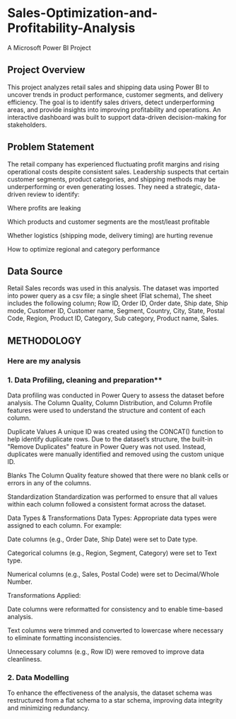 # Sales-Optimization-and-Profitability-Analysis
A  Microsoft Power BI Project

 ##  Project Overview 
This project analyzes retail sales and shipping data using Power BI to uncover trends in product performance, customer segments, and delivery efficiency. The goal is to identify sales drivers, detect underperforming areas, and provide insights into improving profitability and operations. An interactive dashboard was built to support data-driven decision-making for stakeholders.

 ##  Problem Statement
The retail company has experienced fluctuating profit margins and rising operational costs despite consistent sales. Leadership suspects that certain customer segments, product categories, and shipping methods may be underperforming or even generating losses. They need a strategic, data-driven review to identify:

Where profits are leaking

Which products and customer segments are the most/least profitable

Whether logistics (shipping mode, delivery timing) are hurting revenue

How to optimize regional and category performance

 ## Data Source
Retail Sales  records was used in this analysis. The dataset was imported into power query as a csv file; a single sheet (Flat schema), The sheet includes the following column; Row ID, Order ID, Order date, Ship date, Ship mode, Customer ID, Customer name, Segment, Country, City, State, Postal Code, Region, Product ID, Category, Sub category, Product name, Sales.

 ## METHODOLOGY
### Here are my analysis

### 1. Data Profiling, cleaning and preparation**
Data profiling was conducted in Power Query to assess the dataset before analysis. The Column Quality, Column Distribution, and Column Profile features were used to understand the structure and content of each column.

Duplicate Values
A unique ID was created using the CONCAT() function to help identify duplicate rows.
Due to the dataset’s structure, the built-in "Remove Duplicates" feature in Power Query was not used. Instead, duplicates were manually identified and removed using the custom unique ID.

Blanks
The Column Quality feature showed that there were no blank cells or errors in any of the columns.

Standardization
Standardization was performed to ensure that all values within each column followed a consistent format across the dataset.

Data Types & Transformations
Data Types:
Appropriate data types were assigned to each column. For example:

Date columns (e.g., Order Date, Ship Date) were set to Date type.

Categorical columns (e.g., Region, Segment, Category) were set to Text type.

Numerical columns (e.g., Sales, Postal Code) were set to Decimal/Whole Number.

Transformations Applied:

Date columns were reformatted for consistency and to enable time-based analysis.

Text columns were trimmed and converted to lowercase where necessary to eliminate formatting inconsistencies.

Unnecessary columns (e.g., Row ID) were removed to improve data cleanliness.

### 2. Data Modelling
To enhance the effectiveness of the analysis, the dataset schema was restructured from a flat schema to a star schema, improving data integrity and minimizing redundancy.
